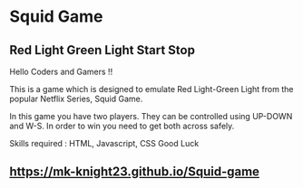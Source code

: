# Squid Game
## Red Light Green Light Start Stop


Hello Coders and Gamers !!

This is a game which is designed to emulate Red Light-Green Light from the popular Netflix Series, Squid Game.

In this game you have two players. They can be controlled using UP-DOWN and W-S. In order to win you need to get both across safely.

Skills required : HTML, Javascript, CSS
Good Luck 

## https://mk-knight23.github.io/Squid-game


